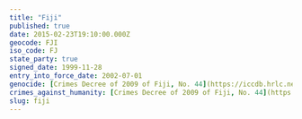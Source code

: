 ```yaml
---
title: "Fiji"
published: true
date: 2015-02-23T19:10:00.000Z
geocode: FJI
iso_code: FJ
state_party: true
signed_date: 1999-11-28
entry_into_force_date: 2002-07-01
genocide: [Crimes Decree of 2009 of Fiji, No. 44](https://iccdb.hrlc.net/data/doc/543/keyword/46/)
crimes_against_humanity: [Crimes Decree of 2009 of Fiji, No. 44](https://iccdb.hrlc.net/data/doc/543/keyword/13/)
slug: fiji
---
```

